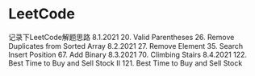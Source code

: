 # LeetCode
记录下LeetCode解题思路
8.1.2021
20. Valid Parentheses
26. Remove Duplicates from Sorted Array
8.2.2021
27. Remove Element
35. Search Insert Position
67. Add Binary
8.3.2021
70. Climbing Stairs
8.4.2021
122. Best Time to Buy and Sell Stock II
121. Best Time to Buy and Sell Stock